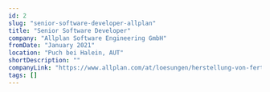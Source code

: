 ```yaml
---
id: 2
slug: "senior-software-developer-allplan"
title: "Senior Software Developer"
company: "Allplan Software Engineering GmbH"
fromDate: "January 2021"
location: "Puch bei Halein, AUT"
shortDescription: ""
companyLink: "https://www.allplan.com/at/loesungen/herstellung-von-fertigteilen"
tags: []
---
```

